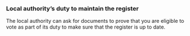 ###  Local authority’s duty to maintain the register

The local authority can ask for documents to prove that you are eligible to
vote as part of its duty to make sure that the register is up to date.
